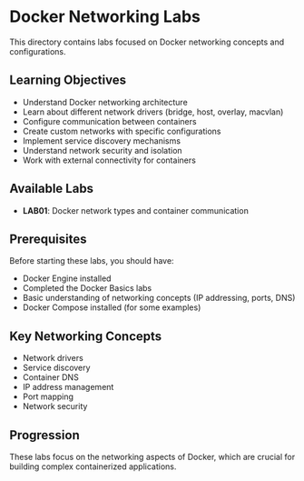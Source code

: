 # Docker Networking Labs

This directory contains labs focused on Docker networking concepts and configurations.

## Learning Objectives

- Understand Docker networking architecture
- Learn about different network drivers (bridge, host, overlay, macvlan)
- Configure communication between containers
- Create custom networks with specific configurations
- Implement service discovery mechanisms
- Understand network security and isolation
- Work with external connectivity for containers

## Available Labs

- **LAB01**: Docker network types and container communication

## Prerequisites

Before starting these labs, you should have:

- Docker Engine installed
- Completed the Docker Basics labs
- Basic understanding of networking concepts (IP addressing, ports, DNS)
- Docker Compose installed (for some examples)

## Key Networking Concepts

- Network drivers
- Service discovery
- Container DNS
- IP address management
- Port mapping
- Network security

## Progression

These labs focus on the networking aspects of Docker, which are crucial for building complex containerized applications. 